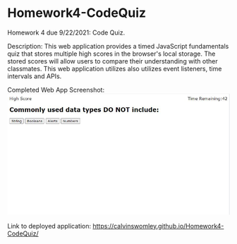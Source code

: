 # Homework4-CodeQuiz
Homework 4 due 9/22/2021: Code Quiz.

Description: This web application provides a timed JavaScript fundamentals quiz that stores multiple high scores in the browser's local storage. The stored scores will allow users to compare their understanding with other classmates. This web application utilizes also utilizes event listeners, time intervals and APIs.

Completed Web App Screenshot: ![The first question of the finished Code Quiz website](./assets/Finished_App_ScreenShot.JPG)


Link to deployed application: https://calvinswomley.github.io/Homework4-CodeQuiz/

